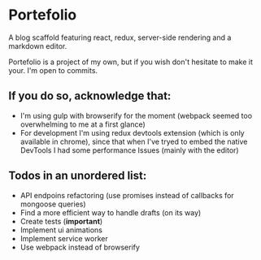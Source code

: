 # Portefolio

A blog scaffold featuring react, redux, server-side rendering and a markdown editor.

Portefolio is a project of my own, but if you wish don't hesitate to make it your. I'm open to commits.

## If you do so, acknowledge that:

- I'm using gulp with browserify for the moment (webpack seemed too overwhelming to me at a first glance)
- For development I'm using redux devtools extension (which is only available in chrome), since that when I've tryed to embed the native DevTools I had some performance Issues (mainly with the editor)

## Todos in an unordered list:

- API endpoins refactoring (use promises instead of callbacks for mongoose queries)
- Find a more efficient way to handle drafts (on its way)
- Create tests (**important**)
- Implement ui animations
- Implement service worker
- Use webpack instead of browserify
